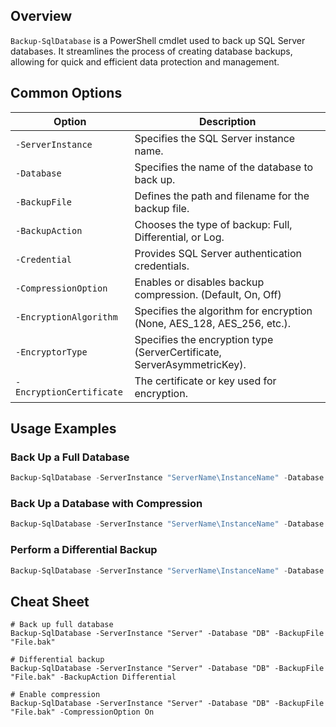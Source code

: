 ## Overview

`Backup-SqlDatabase` is a PowerShell cmdlet used to back up SQL Server databases. It streamlines the process of creating database backups, allowing for quick and efficient data protection and management.

## Common Options

| Option                  | Description                                                              |
|-------------------------|--------------------------------------------------------------------------|
| `-ServerInstance`       | Specifies the SQL Server instance name.                                  |
| `-Database`             | Specifies the name of the database to back up.                           |
| `-BackupFile`           | Defines the path and filename for the backup file.                       |
| `-BackupAction`         | Chooses the type of backup: Full, Differential, or Log.                  |
| `-Credential`           | Provides SQL Server authentication credentials.                          |
| `-CompressionOption`    | Enables or disables backup compression. (Default, On, Off)              |
| `-EncryptionAlgorithm`  | Specifies the algorithm for encryption (None, AES_128, AES_256, etc.).   |
| `-EncryptorType`        | Specifies the encryption type (ServerCertificate, ServerAsymmetricKey). |
| `-EncryptionCertificate`| The certificate or key used for encryption.                              |

## Usage Examples

### Back Up a Full Database

```powershell
Backup-SqlDatabase -ServerInstance "ServerName\InstanceName" -Database "MyDatabase" -BackupFile "C:\backups\MyDatabase.bak"
```

### Back Up a Database with Compression

```powershell
Backup-SqlDatabase -ServerInstance "ServerName\InstanceName" -Database "MyDatabase" -BackupFile "C:\backups\MyDatabase.bak" -CompressionOption On
```

### Perform a Differential Backup

```powershell
Backup-SqlDatabase -ServerInstance "ServerName\InstanceName" -Database "MyDatabase" -BackupFile "C:\backups\MyDatabaseDiff.bak" -BackupAction Differential
```

## Cheat Sheet

```plaintext
# Back up full database
Backup-SqlDatabase -ServerInstance "Server" -Database "DB" -BackupFile "File.bak"

# Differential backup
Backup-SqlDatabase -ServerInstance "Server" -Database "DB" -BackupFile "File.bak" -BackupAction Differential

# Enable compression
Backup-SqlDatabase -ServerInstance "Server" -Database "DB" -BackupFile "File.bak" -CompressionOption On
```
